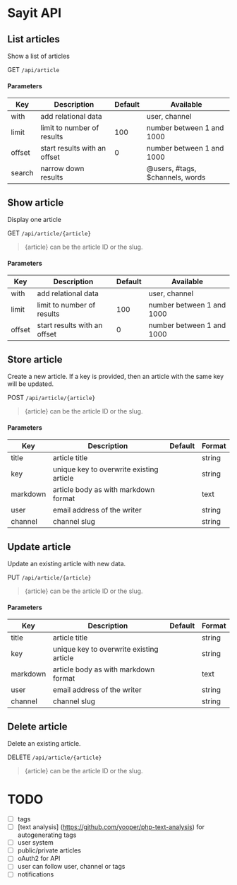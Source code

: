 # Sayit API


## List articles

Show a list of articles

GET `/api/article`

#### Parameters

Key           | Description                  | Default   | Available
------------- | ---------------------------- | --------- | ---------------------------------
with          | add relational data          |           | user, channel
limit         | limit to number of results   | 100       | number between 1 and 1000
offset        | start results with an offset | 0         | number between 1 and 1000
search        | narrow down results          |           | @users, #tags, $channels, words

## Show article

Display one article

GET `/api/article/{article}`

> {article} can be the article ID or the slug.

#### Parameters

Key           | Description                  | Default   | Available
------------- | ---------------------------- | --------- | ---------------------------------
with          | add relational data          |           | user, channel
limit         | limit to number of results   | 100       | number between 1 and 1000
offset        | start results with an offset | 0         | number between 1 and 1000

## Store article
Create a new article.
If a key is provided, then an article with the same key will be updated.

POST `/api/article/{article}` 

> {article} can be the article ID or the slug.

#### Parameters

Key           | Description                               | Default   | Format
------------- | ----------------------------------------- | --------- | ---------------------------------
title         | article title                             |           | string     
key           | unique key to overwrite existing article  |           | string
markdown      | article body as with markdown format      |           | text
user          | email address of the writer               |           | string
channel       | channel slug                              |           | string


## Update article
Update an existing article with new data.

PUT `/api/article/{article}` 

> {article} can be the article ID or the slug.

#### Parameters

Key           | Description                               | Default   | Format
------------- | ----------------------------------------- | --------- | ---------------------------------
title         | article title                             |           | string     
key           | unique key to overwrite existing article  |           | string
markdown      | article body as with markdown format      |           | text
user          | email address of the writer               |           | string
channel       | channel slug                              |           | string


## Delete article
Delete an existing article.

DELETE `/api/article/{article}` 

> {article} can be the article ID or the slug.

# TODO

- [ ] tags
- [ ] [text analysis] (https://github.com/yooper/php-text-analysis) for autogenerating tags
- [ ] user system
- [ ] public/private articles
- [ ] oAuth2 for API
- [ ] user can follow user, channel or tags
- [ ] notifications
